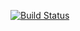 [![Build Status](https://magnum.travis-ci.com/mkli90/wordspot.svg?token=xEVYJYrvJz6Rn6xmqs2w&branch=master)](https://magnum.travis-ci.com/mkli90/wordspot)
